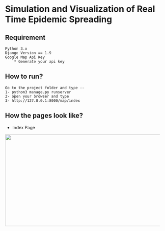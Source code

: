 # Simulation and Visualization of Real Time Epidemic Spreading 

## Requirement
	Python 3.x
	Django Version == 1.9
	Google Map Api Key
		* Generate your api key 
	
## How to run?
	Go to the project folder and type --
	1- python3 manage.py runserver
	2- open your browser and type
	3- http://127.0.0.1:8000/map/index
	
## How the pages look like?

* Index Page

<img src = "https://github.com/rr-y/Epidemic-Analysis-and-Visualization/blob/master/screenshots/index.png" height = "300px" width = "600px" >

	